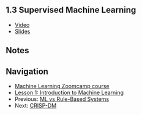 ## 1.3 Supervised Machine Learning

* [Video](https://www.youtube.com/watch?v=j9kcEuGcC2Y)
* [Slides](https://www.slideshare.net/AlexeyGrigorev/ml-zoomcamp-13-supervised-machine-learning)


## Notes


## Navigation

* [Machine Learning Zoomcamp course](../)
* [Lesson 1: Introduction to Machine Learning](./)
* Previous: [ML vs Rule-Based Systems](02-ml-vs-rules.md)
* Next: [CRISP-DM](04-crisp-dm.md)